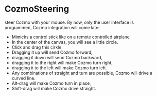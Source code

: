 # CozmoSteering
steer Cozmo with your mouse. By now, only the user interface is programmed, Cozmo integration will come later


* Mimicks a control stick like on a remote controlled airplane 
* In the center of the canvas, you will see a little circle. 
* Click and drag this cirkle 
* Dragging it up will send Cozmo forward, 
* dragging it down will send Cozmo backward, 
* dragging it to the right will make Cozmo turn right, 
* dragging it to the left will make Cozmo turn left.
* Any combinations of straight and turn are possible,
  Cozmo will drive a curved line. 
* Alt-drag will make Cozmo turn in place,
* Shift-drag will make Cozmo drive straight. 
